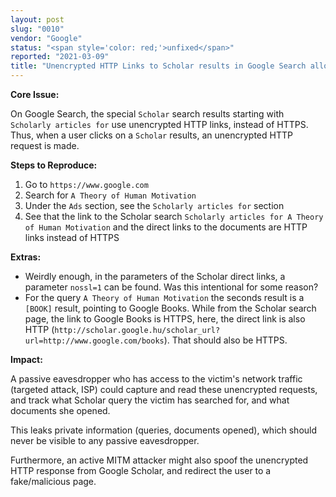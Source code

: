 ```yaml
---
layout: post
slug: "0010"
vendor: "Google"
status: "<span style='color: red;'>unfixed</span>"
reported: "2021-03-09"
title: "Unencrypted HTTP Links to Scholar results in Google Search allows MITM"
---
```


**Core Issue:**

On Google Search, the special `Scholar` search results starting with `Scholarly articles for` use unencrypted HTTP links, instead of HTTPS. Thus, when a user clicks on a `Scholar` results, an unencrypted HTTP request is made.

**Steps to Reproduce:**

1. Go to `https://www.google.com`
2. Search for `A Theory of Human Motivation`
3. Under the `Ads` section, see the `Scholarly articles for` section
4. See that the link to the Scholar search `Scholarly articles for A Theory of Human Motivation` and the direct links to the documents are HTTP links instead of HTTPS

**Extras:**

- Weirdly enough, in the parameters of the Scholar direct links, a parameter `nossl=1` can be found. Was this intentional for some reason?
- For the query `A Theory of Human Motivation` the seconds result is a `[BOOK]` result, pointing to Google Books. While from the Scholar search page, the link to Google Books is HTTPS, here, the direct link is also HTTP (`http://scholar.google.hu/scholar_url?url=http://www.google.com/books`). That should also be HTTPS.

**Impact:**

A passive eavesdropper who has access to the victim's network traffic (targeted attack, ISP) could capture and read these unencrypted requests, and track what Scholar query the victim has searched for, and what documents she opened.

This leaks private information (queries, documents opened), which should never be visible to any passive eavesdropper.

Furthermore, an active MITM attacker might also spoof the unencrypted HTTP response from Google Scholar, and redirect the user to a fake/malicious page.